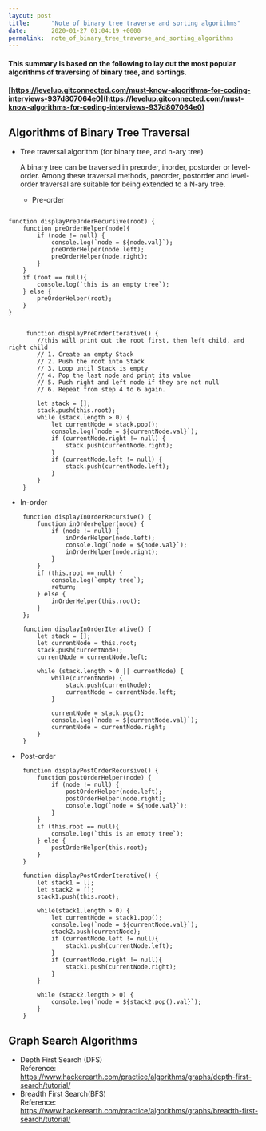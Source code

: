 ```yaml
---
layout: post
title:      "Note of binary tree traverse and sorting algorithms"
date:       2020-01-27 01:04:19 +0000
permalink:  note_of_binary_tree_traverse_and_sorting_algorithms
---
```




#### This summary is based on the following to lay out the most popular algorithms of traversing of binary tree, and sortings. 

#### [https://levelup.gitconnected.com/must-know-algorithms-for-coding-interviews-937d807064e0](https://levelup.gitconnected.com/must-know-algorithms-for-coding-interviews-937d807064e0)


## Algorithms of Binary Tree Traversal

*   Tree traversal algorithm (for binary tree, and n-ary tree)

    A binary tree can be traversed in preorder, inorder, postorder or level-order.
    Among these traversal methods, preorder, postorder and level-order traversal are suitable for being extended to a N-ary tree.    

    - Pre-order  
		
```

function displayPreOrderRecursive(root) {
	function preOrderHelper(node){
		if (node != null) {
			console.log(`node = ${node.val}`);
			preOrderHelper(node.left);
			preOrderHelper(node.right);
		}
	}
	if (root == null){
		console.log(`this is an empty tree`);
	} else {
		preOrderHelper(root);
	}
}

```  

```

	 function displayPreOrderIterative() {
		//this will print out the root first, then left child, and right child
		// 1. Create an empty Stack
		// 2. Push the root into Stack
		// 3. Loop until Stack is empty
		// 4. Pop the last node and print its value
		// 5. Push right and left node if they are not null
		// 6. Repeat from step 4 to 6 again.

		let stack = [];
		stack.push(this.root);
		while (stack.length > 0) {
			let currentNode = stack.pop();
			console.log(`node = ${currentNode.val}`);
			if (currentNode.right != null) {
				stack.push(currentNode.right);
			}
			if (currentNode.left != null) {
				stack.push(currentNode.left);
			}
		}
	}

```  

-  In-order

```
	function displayInOrderRecursive() {
		function inOrderHelper(node) {
			if (node != null) {
				inOrderHelper(node.left);
				console.log(`node = ${node.val}`);
				inOrderHelper(node.right);
			}
		}
		if (this.root == null) {
			console.log(`empty tree`);
			return;
		} else {
			inOrderHelper(this.root);
		}
	};
```  

```
	function displayInOrderIterative() {
		let stack = [];
		let currentNode = this.root;
		stack.push(currentNode);
		currentNode = currentNode.left;

		while (stack.length > 0 || currentNode) {
			while(currentNode) {
				stack.push(currentNode);
				currentNode = currentNode.left;
			}

			currentNode = stack.pop();
			console.log(`node = ${currentNode.val}`);
			currentNode = currentNode.right;
		}
	}

```
  
- Post-order  

```
	function displayPostOrderRecursive() {
		function postOrderHelper(node) {
			if (node != null) {
				postOrderHelper(node.left);
				postOrderHelper(node.right);
				console.log(`node = ${node.val}`);
			}
		}
		if (this.root == null){
			console.log(`this is an empty tree`);
		} else {
			postOrderHelper(this.root);
		}
	}
```  

```
	function displayPostOrderIterative() {
		let stack1 = [];
		let stack2 = [];
		stack1.push(this.root);

		while(stack1.length > 0) {
			let currentNode = stack1.pop();
			console.log(`node = ${currentNode.val}`);
			stack2.push(currentNode);
			if (currentNode.left != null){
				stack1.push(currentNode.left);
			}
			if (currentNode.right != null){
				stack1.push(currentNode.right);
			}
		}

		while (stack2.length > 0) {
			console.log(`node = ${stack2.pop().val}`);
		}
	}

```  

## Graph Search Algorithms
* Depth First Search (DFS)  
Reference: https://www.hackerearth.com/practice/algorithms/graphs/depth-first-search/tutorial/
* Breadth First Search(BFS)  
Reference: https://www.hackerearth.com/practice/algorithms/graphs/breadth-first-search/tutorial/






